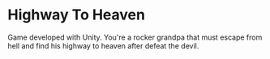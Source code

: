 # Highway To Heaven
 Game developed with Unity. You're a rocker grandpa that must escape from hell and find his highway to heaven after defeat the devil.
